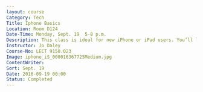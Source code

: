 ```yaml
---
layout: course
Category: Tech
Title: Iphone Basics
Location: Room D124
Date-Time: Monday, Sept. 19  5-8 p.m.
Description: This class is ideal for new iPhone or iPad users. You’ll learn how to set up and use an iPhone. Soon after, you can use it to make your life easier, more efficient and fun. We’ll cover basic features and functions including activating a new device, installing iTunes, setting up and synchronizing the device, configuring iCloud, setting up email accounts, downloading and arranging apps, and rebooting. Bring your device, logins and passwords to class.
Instructor: Jo Daley
Course-No: LECT 9150.Q23
Image: iphone_iS_000016367725Medium.jpg
ContentWriter:
Sort: Sept. 19
Date: 2016-09-19 00:00
Status: Completed
---
```

